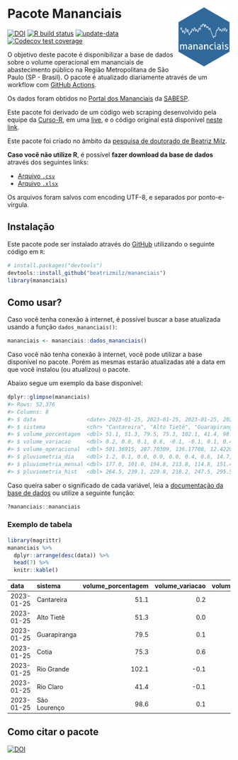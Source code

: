 
<!-- README.md is generated from README.Rmd. Please edit that file -->

# Pacote Mananciais <img src="man/figures/hexlogo.png" align="right" width = "120px"/>

<!-- badges: start -->

[![DOI](https://zenodo.org/badge/DOI/10.5281/zenodo.4733056.svg)](https://doi.org/10.5281/zenodo.4733056)
[![R build
status](https://github.com/beatrizmilz/mananciais/workflows/R-CMD-check/badge.svg)](https://github.com/beatrizmilz/mananciais/actions)
[![update-data](https://github.com/beatrizmilz/mananciais/actions/workflows/2-update_data.yaml/badge.svg)](https://github.com/beatrizmilz/mananciais/actions/workflows/2-update_data.yaml)
[![Codecov test
coverage](https://codecov.io/gh/beatrizmilz/mananciais/branch/master/graph/badge.svg)](https://codecov.io/gh/beatrizmilz/mananciais?branch=master)
<!-- badges: end -->

O objetivo deste pacote é disponibilizar a base de dados sobre o volume
operacional em mananciais de abastecimento público na Região
Metropolitana de São Paulo (SP - Brasil). O pacote é atualizado
diariamente através de um workflow com [GitHub
Actions](https://github.com/beatrizmilz/mananciais/actions).

Os dados foram obtidos no [Portal dos
Mananciais](http://mananciais.sabesp.com.br/Situacao) da
[SABESP](http://site.sabesp.com.br/site/Default.aspx).

Este pacote foi derivado de um código web scraping desenvolvido pela
equipe da [Curso-R](https://www.curso-r.com/), em uma
[live](https://youtu.be/jvZIxrMmOcQ), e o código original está
disponível [neste
link](https://github.com/curso-r/lives/blob/master/drafts/20200730_scraper_sabesp.R).

Este pacote foi criado no âmbito da [pesquisa de doutorado de Beatriz
Milz](https://beatrizmilz.github.io/tese/).

**Caso você não utilize R**, é possível **fazer download da base de
dados** através dos seguintes links:

- [Arquivo
  `.csv`](https://github.com/beatrizmilz/mananciais/raw/master/inst/extdata/mananciais.csv)
- [Arquivo
  `.xlsx`](https://github.com/beatrizmilz/mananciais/blob/master/inst/extdata/mananciais.xlsx?raw=true)

Os arquivos foram salvos com encoding UTF-8, e separados por
ponto-e-vírgula.

## Instalação

Este pacote pode ser instalado através do [GitHub](https://github.com/)
utilizando o seguinte código em `R`:

``` r
# install.packages("devtools")
devtools::install_github("beatrizmilz/mananciais")
library(mananciais)
```

## Como usar?

Caso você tenha conexão à internet, é possível buscar a base atualizada
usando a função `dados_mananciais()`:

``` r
mananciais <- mananciais::dados_mananciais() 
```

Caso você não tenha conexão à internet, você pode utilizar a base
disponível no pacote. Porém as mesmas estarão atualizadas até a data em
que você instalou (ou atualizou) o pacote.

Abaixo segue um exemplo da base disponível:

``` r
dplyr::glimpse(mananciais)
#> Rows: 52,376
#> Columns: 8
#> $ data                <date> 2023-01-25, 2023-01-25, 2023-01-25, 2023-01-25, 2…
#> $ sistema             <chr> "Cantareira", "Alto Tietê", "Guarapiranga", "Cotia…
#> $ volume_porcentagem  <dbl> 51.1, 51.3, 79.5, 75.3, 102.1, 41.4, 98.6, 50.9, 5…
#> $ volume_variacao     <dbl> 0.2, 0.0, 0.1, 0.6, -0.1, -0.1, 0.1, 0.4, 0.2, 0.8…
#> $ volume_operacional  <dbl> 501.36915, 287.70309, 136.17708, 12.42205, 114.486…
#> $ pluviometria_dia    <dbl> 1.2, 0.1, 0.0, 0.0, 0.0, 0.4, 0.6, 14.7, 13.5, 9.6…
#> $ pluviometria_mensal <dbl> 177.0, 101.0, 194.8, 213.8, 114.8, 151.4, 228.4, 1…
#> $ pluviometria_hist   <dbl> 264.5, 239.1, 229.8, 218.2, 247.5, 295.5, 273.2, 2…
```

Caso queira saber o significado de cada variável, leia a [documentação
da base de
dados](https://beatrizmilz.github.io/mananciais/reference/mananciais.html)
ou utilize a seguinte função:

``` r
?mananciais::mananciais
```

### Exemplo de tabela

``` r
library(magrittr)
mananciais %>% 
  dplyr::arrange(desc(data)) %>% 
  head(7) %>%
  knitr::kable()
```

| data       | sistema      | volume_porcentagem | volume_variacao | volume_operacional | pluviometria_dia | pluviometria_mensal | pluviometria_hist |
|:-----------|:-------------|-------------------:|----------------:|-------------------:|-----------------:|--------------------:|------------------:|
| 2023-01-25 | Cantareira   |               51.1 |             0.2 |          501.36915 |              1.2 |               177.0 |             264.5 |
| 2023-01-25 | Alto Tietê   |               51.3 |             0.0 |          287.70309 |              0.1 |               101.0 |             239.1 |
| 2023-01-25 | Guarapiranga |               79.5 |             0.1 |          136.17708 |              0.0 |               194.8 |             229.8 |
| 2023-01-25 | Cotia        |               75.3 |             0.6 |           12.42205 |              0.0 |               213.8 |             218.2 |
| 2023-01-25 | Rio Grande   |              102.1 |            -0.1 |          114.48627 |              0.0 |               114.8 |             247.5 |
| 2023-01-25 | Rio Claro    |               41.4 |            -0.1 |            5.65741 |              0.4 |               151.4 |             295.5 |
| 2023-01-25 | São Lourenço |               98.6 |             0.1 |           87.57816 |              0.6 |               228.4 |             273.2 |

## Como citar o pacote

[![DOI](https://zenodo.org/badge/DOI/10.5281/zenodo.4733056.svg)](https://doi.org/10.5281/zenodo.4733056)
